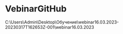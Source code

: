 # VebinarGitHub
C:\Users\Admin\Desktop\Обучение\webinar16.03.2023-20230317T162653Z-001\webinar16.03.2023

